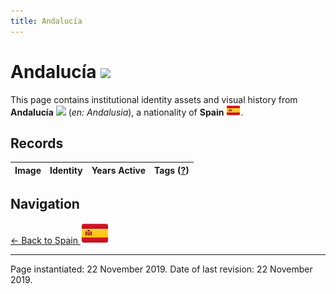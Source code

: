 ```yaml
---
title: Andalucía
---
```


# Andalucía <img src="/images/FlagKit/EU/ES/AN/AN@3x.png" class="flagkit-head">

This page contains institutional identity assets and visual history from **Andalucía** <img src="/images/FlagKit/EU/ES/AN/AN.png" class="flagkit"> (*en: Andalusia*), a nationality of **Spain** <img src="/images/FlagKit/EU/ES/ES.png" class="flagkit">.

## Records

| Image | Identity | Years Active | Tags ([?](/guide/flags.html#Flags-Aiding-in-Classification)) |
| :---: | :------- | :-----------:| :---: |

## Navigation

[← Back to Spain <img src="/images/FlagKit/EU/ES/ES@2x.png" class="flagkit">](../ES.html)

---

Page instantiated: 22 November 2019.
Date of last revision: 22 November 2019.